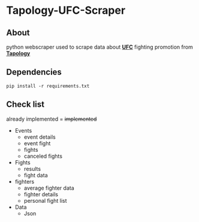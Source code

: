 # Tapology-UFC-Scraper
## About
python webscraper used to scrape data about **[UFC](https://www.ufc.com)** fighting promotion from **[Tapology](https://www.tapology.com)**
## Dependencies
  ```
  pip install -r requirements.txt
  ```
## Check list
already implemented = ~~implemented~~

  - Events
    - event details
    - event fight
    - fights
    - canceled fights
  - Fights
    - results
    - fight data
  - fighters
    - average fighter data
    - fighter details
    - personal fight list
  - Data
    - Json

